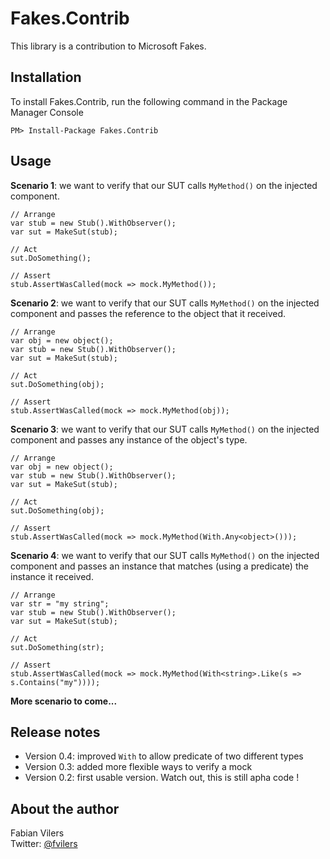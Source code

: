 Fakes.Contrib
=============
This library is a contribution to Microsoft Fakes.

Installation
------------
To install Fakes.Contrib, run the following command in the Package Manager Console

```
PM> Install-Package Fakes.Contrib
```

Usage
-----
**Scenario 1**: we want to verify that our SUT calls `MyMethod()` on the injected component.
	
	// Arrange
	var stub = new Stub().WithObserver();
	var sut = MakeSut(stub);
	
	// Act
	sut.DoSomething();
	
	// Assert
	stub.AssertWasCalled(mock => mock.MyMethod());

**Scenario 2**: we want to verify that our SUT calls `MyMethod()` on the injected component and passes the reference to the object that it received.

	// Arrange
	var obj = new object();
	var stub = new Stub().WithObserver();
	var sut = MakeSut(stub);
	
	// Act
	sut.DoSomething(obj);
	
	// Assert
	stub.AssertWasCalled(mock => mock.MyMethod(obj));

**Scenario 3**: we want to verify that our SUT calls `MyMethod()` on the injected component and passes any instance of the object's type.

	// Arrange
	var obj = new object();
	var stub = new Stub().WithObserver();
	var sut = MakeSut(stub);
	
	// Act
	sut.DoSomething(obj);
	
	// Assert
	stub.AssertWasCalled(mock => mock.MyMethod(With.Any<object>()));

**Scenario 4**: we want to verify that our SUT calls `MyMethod()` on the injected component and passes an instance that matches (using a predicate) the instance it received.

	// Arrange
	var str = "my string";
	var stub = new Stub().WithObserver();
	var sut = MakeSut(stub);
	
	// Act
	sut.DoSomething(str);
	
	// Assert
	stub.AssertWasCalled(mock => mock.MyMethod(With<string>.Like(s => s.Contains("my"))));

**More scenario to come...**

Release notes
-------------
* Version 0.4: improved `With` to allow predicate of two different types
* Version 0.3: added more flexible ways to verify a mock
* Version 0.2: first usable version. Watch out, this is still apha code !

About the author
------
Fabian Vilers  
Twitter: [@fvilers](http://www.twitter.com/fvilers)
